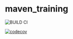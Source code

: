# maven_training

![BUILD CI](https://github.com/JmuXx/maven_training/actions/workflows/build.yml/badge.svg)

[![codecov](https://codecov.io/gh/JmuXx/maven_training/branch/main/graph/badge.svg?token=jg1RmtAFeI)](https://codecov.io/gh/JmuXx/maven_training)